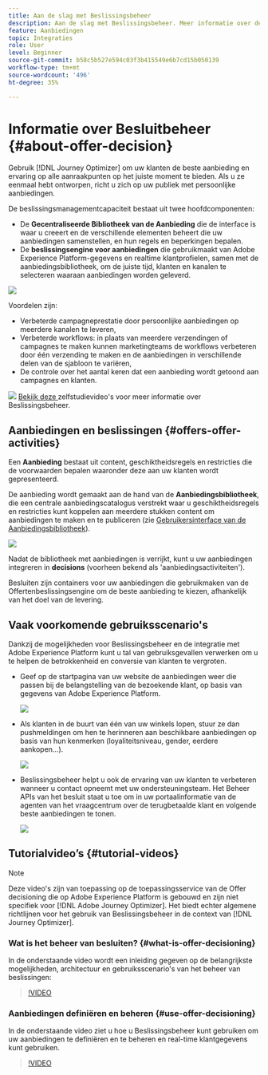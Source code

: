 ```yaml
---
title: Aan de slag met Beslissingsbeheer
description: Aan de slag met Beslissingsbeheer. Meer informatie over de architectuur, aanbiedingen en beslissingen en over veelvoorkomende gebruiksgevallen die u kunt uitvoeren.
feature: Aanbiedingen
topic: Integraties
role: User
level: Beginner
source-git-commit: b58c5b527e594c03f3b415549e6b7cd15b050139
workflow-type: tm+mt
source-wordcount: '496'
ht-degree: 35%

---
```



# Informatie over Besluitbeheer {#about-offer-decision}

Gebruik [!DNL Journey Optimizer] om uw klanten de beste aanbieding en ervaring op alle aanraakpunten op het juiste moment te bieden. Als u ze eenmaal hebt ontworpen, richt u zich op uw publiek met persoonlijke aanbiedingen.

De beslissingsmanagementcapaciteit bestaat uit twee hoofdcomponenten:

* De **Gecentraliseerde Bibliotheek van de Aanbieding** die de interface is waar u creeert en de verschillende elementen beheert die uw aanbiedingen samenstellen, en hun regels en beperkingen bepalen.
* De **beslissingsengine voor aanbiedingen** die gebruikmaakt van Adobe Experience Platform-gegevens en realtime klantprofielen, samen met de aanbiedingsbibliotheek, om de juiste tijd, klanten en kanalen te selecteren waaraan aanbiedingen worden geleverd.

![](../../assets/architecture.png)

Voordelen zijn:

* Verbeterde campagneprestatie door persoonlijke aanbiedingen op meerdere kanalen te leveren,
* Verbeterde workflows: in plaats van meerdere verzendingen of campagnes te maken kunnen marketingteams de workflows verbeteren door één verzending te maken en de aanbiedingen in verschillende delen van de sjabloon te variëren,
* De controle over het aantal keren dat een aanbieding wordt getoond aan campagnes en klanten.

![](../../assets/do-not-localize/how-to-video.png) [Bekijk deze ](#tutorial-videos) zelfstudievideo&#39;s voor meer informatie over Beslissingsbeheer.

## Aanbiedingen en beslissingen {#offers-offer-activities}

Een **Aanbieding** bestaat uit content, geschiktheidsregels en restricties die de voorwaarden bepalen waaronder deze aan uw klanten wordt gepresenteerd.

De aanbieding wordt gemaakt aan de hand van de **Aanbiedingsbibliotheek**, die een centrale aanbiedingscatalogus verstrekt waar u geschiktheidsregels en restricties kunt koppelen aan meerdere stukken content om aanbiedingen te maken en te publiceren (zie [Gebruikersinterface van de Aanbiedingsbibliotheek](../get-started/user-interface.md)).

![](../../assets/offer_structure.png)

Nadat de bibliotheek met aanbiedingen is verrijkt, kunt u uw aanbiedingen integreren in **decisions** (voorheen bekend als &#39;aanbiedingsactiviteiten&#39;).

Besluiten zijn containers voor uw aanbiedingen die gebruikmaken van de Offertenbeslissingsengine om de beste aanbieding te kiezen, afhankelijk van het doel van de levering.

## Vaak voorkomende gebruiksscenario&#39;s

Dankzij de mogelijkheden voor Beslissingsbeheer en de integratie met Adobe Experience Platform kunt u tal van gebruiksgevallen verwerken om u te helpen de betrokkenheid en conversie van klanten te vergroten.

* Geef op de startpagina van uw website de aanbiedingen weer die passen bij de belangstelling van de bezoekende klant, op basis van gegevens van Adobe Experience Platform.

   ![](../../assets/website.png)

* Als klanten in de buurt van één van uw winkels lopen, stuur ze dan pushmeldingen om hen te herinneren aan beschikbare aanbiedingen op basis van hun kenmerken (loyaliteitsniveau, gender, eerdere aankopen...).

   ![](../../assets/push_sample.png)

* Beslissingsbeheer helpt u ook de ervaring van uw klanten te verbeteren wanneer u contact opneemt met uw ondersteuningsteam. Het Beheer APIs van het besluit staat u toe om in uw portaalinformatie van de agenten van het vraagcentrum over de terugbetaalde klant en volgende beste aanbiedingen te tonen.

   ![](../../assets/call-center.png)

## Tutorialvideo’s {#tutorial-videos}

>[!NOTE]
>
>Deze video&#39;s zijn van toepassing op de toepassingsservice van de Offer decisioning die op Adobe Experience Platform is gebouwd en zijn niet specifiek voor [!DNL Adobe Journey Optimizer]. Het biedt echter algemene richtlijnen voor het gebruik van Beslissingsbeheer in de context van [!DNL Journey Optimizer].

### Wat is het beheer van besluiten? {#what-is-offer-decisioning}

In de onderstaande video wordt een inleiding gegeven op de belangrijkste mogelijkheden, architectuur en gebruiksscenario&#39;s van het beheer van beslissingen:

>[!VIDEO](https://video.tv.adobe.com/v/326961?quality=12&learn=on)

### Aanbiedingen definiëren en beheren {#use-offer-decisioning}

In de onderstaande video ziet u hoe u Beslissingsbeheer kunt gebruiken om uw aanbiedingen te definiëren en te beheren en real-time klantgegevens kunt gebruiken.

>[!VIDEO](https://video.tv.adobe.com/v/326841?quality=12&learn=on)
